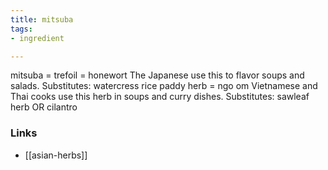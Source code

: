 ```yaml
---
title: mitsuba
tags:
- ingredient

---
```

mitsuba = trefoil = honewort The Japanese use this to flavor soups and salads. Substitutes: watercress rice paddy herb = ngo om Vietnamese and Thai cooks use this herb in soups and curry dishes. Substitutes: sawleaf herb OR cilantro

### Links

* [[asian-herbs]]
